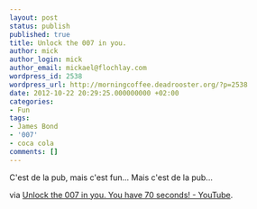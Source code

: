 ```yaml
---
layout: post
status: publish
published: true
title: Unlock the 007 in you.
author: mick
author_login: mick
author_email: mickael@flochlay.com
wordpress_id: 2538
wordpress_url: http://morningcoffee.deadrooster.org/?p=2538
date: 2012-10-22 20:29:25.000000000 +02:00
categories:
- Fun
tags:
- James Bond
- '007'
- coca cola
comments: []
---
```

C'est de la pub, mais c'est fun... Mais c'est de la pub...

via <a href="http://www.youtube.com/watch?v=RDiZOnzajNU&amp;feature=youtu.be">Unlock the 007 in you. You have 70 seconds! - YouTube</a>.
